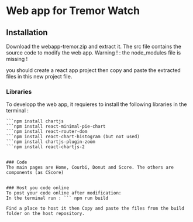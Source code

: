 # Web app for Tremor Watch

## Installation
Download the webapp-tremor.zip and extract it.
The src file contains the source code to modify the web app.
Warning ! : the node_modules file is missing ! 

you should create a react app project then copy and paste the extracted files in this new project file.

### Libraries
To developp the web app, it requieres to install the following libraries in the terminal :
```npm install mathjs
```npm install chartjs
```npm install react-minimal-pie-chart
```npm install react-router-dom
```npm install react-chart-histogram (but not used)
```npm install chartjs-plugin-zoom
```npm install react-chartjs-2


### Code
The main pages are Home, Courbi, Donut and Score. The others are components (as CScore)


### Host you code online
To post your code online after modification:
In the terminal run : ``` npm run build

Find a place to host it then Copy and paste the files from the build folder on the host repository.
